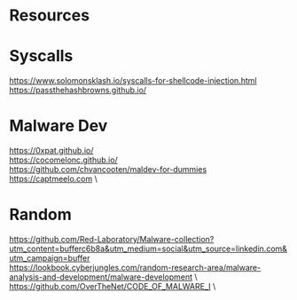 # Resources


# Syscalls

https://www.solomonsklash.io/syscalls-for-shellcode-injection.html \
https://passthehashbrowns.github.io/

# Malware Dev

https://0xpat.github.io/ \
https://cocomelonc.github.io/ \
https://github.com/chvancooten/maldev-for-dummies \
https://captmeelo.com \

# Random

https://github.com/Red-Laboratory/Malware-collection?utm_content=bufferc6b8a&utm_medium=social&utm_source=linkedin.com&utm_campaign=buffer \
https://lookbook.cyberjungles.com/random-research-area/malware-analysis-and-development/malware-development \ 
https://github.com/OverTheNet/CODE_OF_MALWARE_I \
